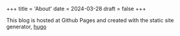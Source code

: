 +++
title = 'About'
date = 2024-03-28
draft = false
+++

This blog is hosted at Github Pages
and created with the static site generator, [hugo](https://gohugo.io)
